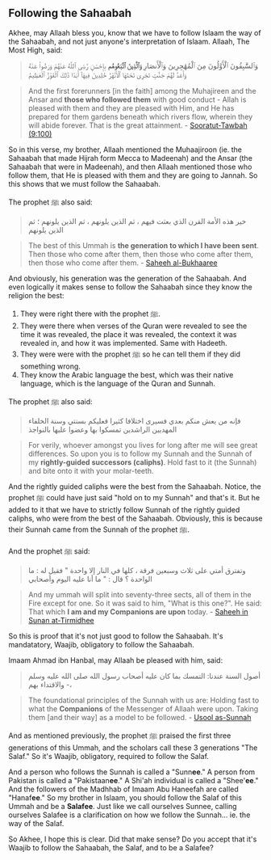 ## Following the Sahaabah

Akhee, may Allaah bless you, know that we have to follow Islaam the way of the Sahaabah, and not just anyone's interpretation of Islaam. Allaah, The Most High, said:

> وَٱلسَّٰبِقُونَ ٱلْأَوَّلُونَ مِنَ ٱلْمُهَٰجِرِينَ وَٱلْأَنصَارِ **وَٱلَّذِينَ ٱتَّبَعُوهُم** بِإِحْسَٰنٍ رَّضِىَ ٱللَّهُ عَنْهُمْ وَرَضُوا۟ عَنْهُ وَأَعَدَّ لَهُمْ جَنَّٰتٍ تَجْرِى تَحْتَهَا ٱلْأَنْهَٰرُ خَٰلِدِينَ فِيهَآ أَبَدًا ذَٰلِكَ ٱلْفَوْزُ ٱلْعَظِيمُ

> And the first forerunners [in the faith] among the Muhajireen and the Ansar and **those who followed them** with good conduct - Allah is pleased with them and they are pleased with Him, and He has prepared for them gardens beneath which rivers flow, wherein they will abide forever. That is the great attainment. - [Sooratut-Tawbah (9:100)](http://www.thenoblequran.com/q/#/verse/9/100)

So in this verse, my brother, Allaah mentioned the Muhaajiroon (ie. the Sahaabah that made Hijrah form Mecca to Madeenah) and the Ansar (the Sahaabah that were in Madeenah), and then Allaah mentioned those who follow them, that He is pleased with them and they are going to Jannah. So this shows that we must follow the Sahaabah.

The prophet ﷺ also said:

> خير هذه الأمة القرن الذي بعثت فيهم ، ثم الذين يلونهم ، ثم الذين يلونهم ؛ ثم الذين يلونهم

> The best of this Ummah is **the generation to which I have been sent**. Then those who come after them, then those who come after them, then those who come after them. - [Saheeh al-Bukhaaree](http://www.aqidah.com/creed/articles/oeotc-glimpses-into-the-splitting-of-the-muslim-ummah-part-1.cfm)

And obviously, his generation was the generation of the Sahaabah. And even logically it makes sense to follow the Sahaabah since they know the religion the best:

1. They were right there with the prophet ﷺ.
2. They were there when verses of the Quran were revealed to see the time it was revealed, the place it was revealed, the context it was revealed in, and how it was implemented. Same with Hadeeth.
3. They were were with the prophet ﷺ so he can tell them if they did something wrong.
4. They know the Arabic language the best, which was their native language, which is the language of the Quran and Sunnah.

The prophet ﷺ also said:

>  فإنه من يعش منكم بعدي فسيرى اختلافا كثيرا فعليكم بسنتي وسنة الخلفاء المهديين الراشدين تمسكوا بها وعضوا عليها بالنواجذ

> For verily, whoever amongst you lives for long after me will see great differences. So upon you is to follow my Sunnah and the Sunnah of my **rightly-guided successors (caliphs)**. Hold fast to it (the Sunnah) and bite onto it with your molar-teeth.

And the rightly guided caliphs were the best from the Sahaabah. Notice, the prophet ﷺ could have just said "hold on to my Sunnah" and that's it. But he added to it that we have to strictly follow Sunnah of the rightly guided caliphs, who were from the best of the Sahaabah. Obviously, this is because their Sunnah came from the Sunnah of the prophet ﷺ.

And the prophet ﷺ said:

> وتفترق أمتي على ثلاث وسبعين فرقة ، كلها في النار إلا واحدة " فقيل له : ما الواحدة ؟ قال : " ما أنا عليه اليوم وأصحابي

> And my ummah will split into seventy-three sects, all of them in the Fire except for one. So it was said to him, "What is this one?". He said: That which **I am and my Companions are upon** today. - [Saheeh in Sunan at-Tirmidhee](http://www.aqidah.com/creed/articles/oeotc-glimpses-into-the-splitting-of-the-muslim-ummah-part-1.cfm)

So this is proof that it's not just good to follow the Sahaabah. It's mandatatory, Waajib, obligatory to follow the Sahaabah.

Imaam Ahmad ibn Hanbal, may Allaah be pleased with him, said:

> أصول السنة عندنا: التمسك بما كان عليه أصحاب رسول الله صلى الله عليه وسلم - والاقتداء بهم،

> The foundational principles of the Sunnah with us are: Holding fast to what the **Companions** of the Messenger of Allaah were upon. Taking them [and their way] as a model to be followed. - [Usool as-Sunnah](http://www.aqidah.com/creed/articles/oeotc-glimpses-into-the-splitting-of-the-muslim-ummah-part-1.cfm)

And as mentioned previously, the prophet ﷺ praised the first three generations of this Ummah, and the scholars call these 3 generations "The Salaf." So it's Waajib, obligatory, required to follow the Salaf.

And a person who follows the Sunnah is called a "Sunn**ee**." A person from Pakistan is called a "Pakistaan**ee**." A Shi'ah individual is called a "Shee'**ee**." And the followers of the Madhhab of Imaam Abu Haneefah are called "Hanaf**ee**." So my brother in Islaam, you should follow the Salaf of this Ummah and be a **Salafee**. Just like we call ourselves Sunnee, calling ourselves Salafee is a clarification on how we follow the Sunnah... ie. the way of the Salaf.

So Akhee, I hope this is clear. Did that make sense? Do you accept that it's Waajib to follow the Sahaabah, the Salaf, and to be a Salafee?